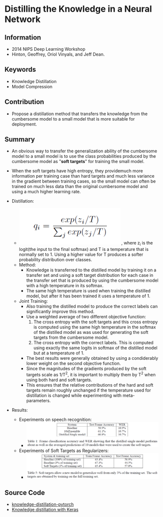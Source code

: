 # Distilling the Knowledge in a Neural Network
## Information
- 2014 NIPS Deep Learning Workshop
- Hinton, Geoffrey, Oriol Vinyals, and Jeff Dean. 

## Keywords
- Knowledge Distillation
- Model Compression

## Contribution
- Propose a distillation method that transfers the knowledge from the cumbersome model to a small model that is more suitable for deployment.

## Summary
- An obvious way to transfer the generalization ability of the cumbersome model to a small model is to use the class probabilities produced by the cumbersome model as "**soft targets**" for training the small model.
- When the soft targets have high entropy, they providemuch more information per training case than hard targets and much less variance in the gradient between training cases, so the small model can often be trained on much less data than the original cumbersome model and using a much higher learning rate.
- Distillation:
	- ![soft targets](pic/Distilling_the_Knowledge_in_a_Neural_Network_fig1.PNG)
	, where z<sub>i</sub> is the logit(the input to the final softmax) and T is a temperature that is normally set to 1. Using a higher value for T produces a softer probability distribution over classes.
	- Method:
		- Knowledge is transferred to the distilled model by training it on a transfer set and using a soft target distribution for each case in the transfer set that is produced by using the cumbersome model with a high temperature in its softmax.
		- The same high temperature is used when training the distilled model, but after it has been trained it uses a temperature of 1.
	- Joint Training:
		- Also training the distilled model to produce the correct labels can significantly improve this method.
		- Use a weighted average of two different objective function:
			1. The cross entropy with the soft targets and this cross entropy is computed using the same high temperature in the softmax of the distilled model as was used for generating the soft targets from the cumbersome model.
			2. The cross entropy with the correct labels. This is computed using exactly the same logits in softmax of the distilled model but at a temperature of 1.
		- The best results were generally obtained by using a condiderably lower weight on the second objective function.
		- Since the magnitudes of the gradients produced by the soft targets scale as 1/T<sup>2</sup>, it is important to multiply them by T<sup>2</sup> when using both hard and soft targets.
		- This ensures that the relative contributions of the hard and soft targets remain roughly unchanged if the temperature used for distillation is changed while experimenting with meta-parameters.

- Results:
	- Experiments on speech recognition:
		- ![Results on speech recognition](pic/Distilling_the_Knowledge_in_a_Neural_Network_fig2.PNG)
	- Experiments of Soft Targets as Regularizers:
		- ![Results of Soft Targets as Regularizers](pic/Distilling_the_Knowledge_in_a_Neural_Network_fig3.PNG)

## Source Code
- [knowledge-distillation-pytorch](https://github.com/peterliht/knowledge-distillation-pytorch)
- [Knowledge distillation with Keras](https://github.com/TropComplique/knowledge-distillation-keras)